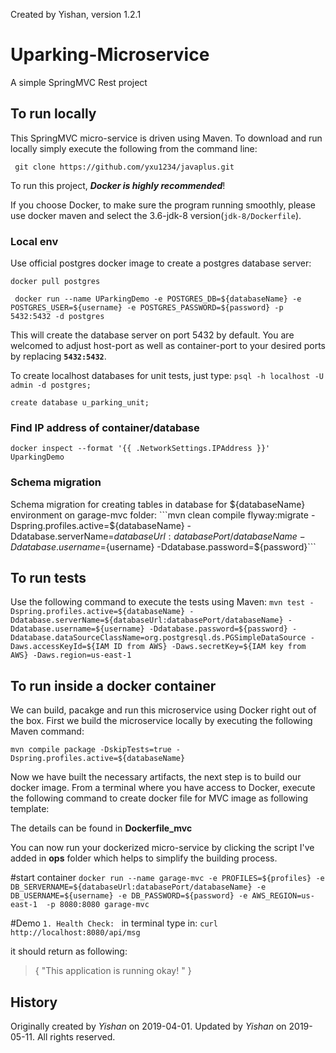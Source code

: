 Created by Yishan, version 1.2.1

Uparking-Microservice
=======================
A simple SpringMVC Rest project

## To run locally
This SpringMVC micro-service is driven using Maven. To download and run locally simply execute the following from the command line:

``` git clone https://github.com/yxu1234/javaplus.git```

To run this project, **_Docker is highly recommended_**!

If you choose Docker, to make sure the program running smoothly, please use docker maven and select the 3.6-jdk-8 version(`jdk-8/Dockerfile`).

### Local env

Use official postgres docker image to create a postgres database server:

```docker pull postgres``` 

``` docker run --name UParkingDemo -e POSTGRES_DB=${databaseName} -e POSTGRES_USER=${username} -e POSTGRES_PASSWORD=${password} -p 5432:5432 -d postgres```

This will create the database server on port 5432 by default. You are welcomed to adjust host-port as well as container-port to your desired ports by replacing **`5432:5432`**.

To create localhost databases for unit tests, just type:
```psql -h localhost -U admin -d postgres;``` 

```create database u_parking_unit;```

### Find IP address of container/database 
```docker inspect --format '{{ .NetworkSettings.IPAddress }}' UparkingDemo```

### Schema migration

Schema migration for creating tables in database for ${databaseName} environment on garage-mvc folder:
```mvn clean compile flyway:migrate -Dspring.profiles.active=${databaseName} -Ddatabase.serverName=${databaseUrl:databasePort/databaseName} -Ddatabase.username=${username} -Ddatabase.password=${password}```

## To run tests
Use the following command to execute the tests using Maven:
```mvn test -Dspring.profiles.active=${databaseName} -Ddatabase.serverName=${databaseUrl:databasePort/databaseName} -Ddatabase.username=${username} -Ddatabase.password=${password} -Ddatabase.dataSourceClassName=org.postgresql.ds.PGSimpleDataSource -Daws.accessKeyId=${IAM ID from AWS} -Daws.secretKey=${IAM key from AWS} -Daws.region=us-east-1```

## To run inside a docker container
We can build, pacakge and run this microservice using Docker right out of the box. First we build the microservice locally by executing the following Maven command:

```mvn compile package -DskipTests=true -Dspring.profiles.active=${databaseName}```

Now we have built the necessary artifacts, the next step is to build our docker image. From a terminal where you have access to Docker, execute the following command to create docker file for MVC image as following template:

The details can be found in **Dockerfile_mvc**

You can now run your dockerized micro-service by clicking the script I've added in **ops** folder which helps to simplify the building process. 

#start container
```docker run --name garage-mvc -e PROFILES=${profiles} -e DB_SERVERNAME=${databaseUrl:databasePort/databaseName} -e DB_USERNAME=${username} -e DB_PASSWORD=${password} -e AWS_REGION=us-east-1  -p 8080:8080 garage-mvc```

#Demo
`1. Health Check:
`
in terminal type in: ```curl http://localhost:8080/api/msg```

it should return as following:
> {
>   "This application is running okay! "
> }

## History
Originally created by _Yishan_ on 2019-04-01.
Updated by _Yishan_ on 2019-05-11. 
All rights reserved.